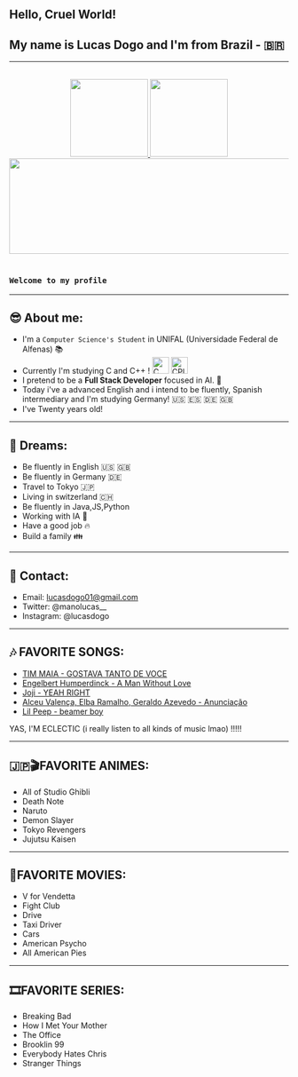 
## Hello, Cruel World!
## My name is Lucas Dogo and I'm from Brazil - :brazil:

---

</br>

<div align="center">
    <a href="https://github.com/Dogolaa">
        <img height="140em" src="https://github-readme-stats.vercel.app/api?username=Dogolaa&theme=react&show_icons=true&count_private=true">
        <img height="140em" src="https://github-readme-stats.vercel.app/api/top-langs/?username=Dogolaa&theme=react&layout=compact">
         <img height="172cm" width="1000cm" src="https://github-readme-streak-stats.herokuapp.com/?user=Dogolaa&theme=react">
    </a>
</div>

 </br>

### `Welcome to my profile`
--- 
## 😎 About me:
- I'm a `Computer Science's Student` in UNIFAL (Universidade Federal de Alfenas) 📚
- Currently I'm studying C and C++ ! <img alt="C" width="30" src="https://images.vexels.com/media/users/3/166179/isolated/preview/b83d6b47a9502dfaf535087627a8bf96-icone-da-linguagem-de-programacao-c.png"> <img alt="CPlusPlus" width="30" src="https://upload.wikimedia.org/wikipedia/commons/thumb/1/18/ISO_C%2B%2B_Logo.svg/1822px-ISO_C%2B%2B_Logo.svg.png">
- I pretend to be a **Full Stack Developer** focused in AI. 🤖
- Today i've a advanced English and i intend to be fluently, Spanish intermediary and I'm studying Germany! 🇺🇸 🇪🇸 🇩🇪 🇬🇧
- I've Twenty years old! 

--- 
## 💭 Dreams:
- Be fluently in English 🇺🇸 🇬🇧
- Be fluently in Germany 🇩🇪
- Travel to Tokyo 🇯🇵
- Living in switzerland 🇨🇭
- Be fluently in Java,JS,Python
- Working with IA 🤖
- Have a good job 🔥
- Build a family 👪

--- 
## 📱 Contact:
- Email: lucasdogo01@gmail.com
- Twitter: @manolucas__
- Instagram: @lucasdogo

--- 
## 🎶 FAVORITE SONGS:
- <a href="https://www.youtube.com/watch?v=TZQsoLACMW0">TIM MAIA - GOSTAVA TANTO DE VOCE</a>
- <a href="https://www.youtube.com/watch?v=GnNcV664p1A">Engelbert Humperdinck - A Man Without Love</a>
- <a href="https://www.youtube.com/watch?v=tG7wLK4aAOE">Joji - YEAH RIGHT </a>
- <a href="https://www.youtube.com/watch?v=yz9XNWEH2oI">Alceu Valença, Elba Ramalho, Geraldo Azevedo - Anunciação </a>
- <a href="https://https://www.youtube.com/watch?v=fePnUenEZPk">Lil Peep - beamer boy </a>
<p> YAS, I'M ECLECTIC (i really listen to all kinds of music lmao) !!!!! </p>

--- 
## 🇯🇵🎬FAVORITE ANIMES:
- All of Studio Ghibli
- Death Note
- Naruto
- Demon Slayer
- Tokyo Revengers
- Jujutsu Kaisen

--- 
## 🍿FAVORITE MOVIES:
- V for Vendetta
- Fight Club
- Drive
- Taxi Driver
- Cars
- American Psycho
- All American Pies

--- 
## 🎞️FAVORITE SERIES:
- Breaking Bad
- How I Met Your Mother
- The Office 
- Brooklin 99
- Everybody Hates Chris
- Stranger Things

 
 




